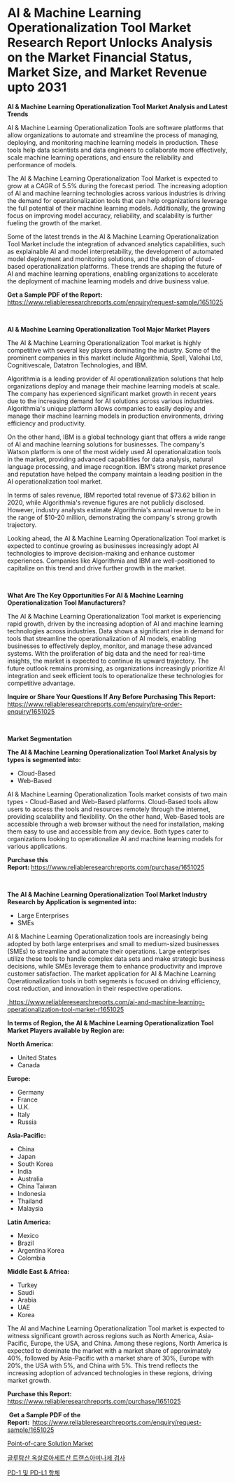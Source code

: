 <p><h1>AI & Machine Learning Operationalization Tool Market Research Report Unlocks Analysis on the Market Financial Status, Market Size, and Market Revenue upto 2031</h1></p><p><strong>AI & Machine Learning Operationalization Tool Market Analysis and Latest Trends</strong></p>
<p><p>AI & Machine Learning Operationalization Tools are software platforms that allow organizations to automate and streamline the process of managing, deploying, and monitoring machine learning models in production. These tools help data scientists and data engineers to collaborate more effectively, scale machine learning operations, and ensure the reliability and performance of models.</p><p>The AI & Machine Learning Operationalization Tool Market is expected to grow at a CAGR of 5.5% during the forecast period. The increasing adoption of AI and machine learning technologies across various industries is driving the demand for operationalization tools that can help organizations leverage the full potential of their machine learning models. Additionally, the growing focus on improving model accuracy, reliability, and scalability is further fueling the growth of the market.</p><p>Some of the latest trends in the AI & Machine Learning Operationalization Tool Market include the integration of advanced analytics capabilities, such as explainable AI and model interpretability, the development of automated model deployment and monitoring solutions, and the adoption of cloud-based operationalization platforms. These trends are shaping the future of AI and machine learning operations, enabling organizations to accelerate the deployment of machine learning models and drive business value.</p></p>
<p><strong>Get a Sample PDF of the Report:&nbsp;</strong> <a href="https://www.reliableresearchreports.com/enquiry/request-sample/1651025">https://www.reliableresearchreports.com/enquiry/request-sample/1651025</a></p>
<p>&nbsp;</p>
<p><strong>AI & Machine Learning Operationalization Tool Major Market Players</strong></p>
<p><p>The AI & Machine Learning Operationalization Tool market is highly competitive with several key players dominating the industry. Some of the prominent companies in this market include Algorithmia, Spell, Valohai Ltd, Cognitivescale, Datatron Technologies, and IBM.</p><p>Algorithmia is a leading provider of AI operationalization solutions that help organizations deploy and manage their machine learning models at scale. The company has experienced significant market growth in recent years due to the increasing demand for AI solutions across various industries. Algorithmia's unique platform allows companies to easily deploy and manage their machine learning models in production environments, driving efficiency and productivity.</p><p>On the other hand, IBM is a global technology giant that offers a wide range of AI and machine learning solutions for businesses. The company's Watson platform is one of the most widely used AI operationalization tools in the market, providing advanced capabilities for data analysis, natural language processing, and image recognition. IBM's strong market presence and reputation have helped the company maintain a leading position in the AI operationalization tool market.</p><p>In terms of sales revenue, IBM reported total revenue of $73.62 billion in 2020, while Algorithmia's revenue figures are not publicly disclosed. However, industry analysts estimate Algorithmia's annual revenue to be in the range of $10-20 million, demonstrating the company's strong growth trajectory.</p><p>Looking ahead, the AI & Machine Learning Operationalization Tool market is expected to continue growing as businesses increasingly adopt AI technologies to improve decision-making and enhance customer experiences. Companies like Algorithmia and IBM are well-positioned to capitalize on this trend and drive further growth in the market.</p></p>
<p>&nbsp;</p>
<p><strong>What Are The Key Opportunities For AI & Machine Learning Operationalization Tool Manufacturers?</strong></p>
<p><p>The AI & Machine Learning Operationalization Tool market is experiencing rapid growth, driven by the increasing adoption of AI and machine learning technologies across industries. Data shows a significant rise in demand for tools that streamline the operationalization of AI models, enabling businesses to effectively deploy, monitor, and manage these advanced systems. With the proliferation of big data and the need for real-time insights, the market is expected to continue its upward trajectory. The future outlook remains promising, as organizations increasingly prioritize AI integration and seek efficient tools to operationalize these technologies for competitive advantage.</p></p>
<p><strong>Inquire or Share Your Questions If Any Before Purchasing This Report:</strong> <a href="https://www.reliableresearchreports.com/enquiry/pre-order-enquiry/1651025">https://www.reliableresearchreports.com/enquiry/pre-order-enquiry/1651025</a></p>
<p>&nbsp;</p>
<p><strong>Market Segmentation</strong></p>
<p><strong>The AI & Machine Learning Operationalization Tool Market Analysis by types is segmented into:</strong></p>
<p><ul><li>Cloud-Based</li><li>Web-Based</li></ul></p>
<p><p>AI & Machine Learning Operationalization Tools market consists of two main types - Cloud-Based and Web-Based platforms. Cloud-Based tools allow users to access the tools and resources remotely through the internet, providing scalability and flexibility. On the other hand, Web-Based tools are accessible through a web browser without the need for installation, making them easy to use and accessible from any device. Both types cater to organizations looking to operationalize AI and machine learning models for various applications.</p></p>
<p><strong>Purchase this Report:&nbsp;</strong><a href="https://www.reliableresearchreports.com/purchase/1651025">https://www.reliableresearchreports.com/purchase/1651025</a></p>
<p>&nbsp;</p>
<p><strong>The AI & Machine Learning Operationalization Tool Market Industry Research by Application is segmented into:</strong></p>
<p><ul><li>Large Enterprises</li><li>SMEs</li></ul></p>
<p><p>AI & Machine Learning Operationalization tools are increasingly being adopted by both large enterprises and small to medium-sized businesses (SMEs) to streamline and automate their operations. Large enterprises utilize these tools to handle complex data sets and make strategic business decisions, while SMEs leverage them to enhance productivity and improve customer satisfaction. The market application for AI & Machine Learning Operationalization tools in both segments is focused on driving efficiency, cost reduction, and innovation in their respective operations.</p></p>
<p><a href="https://www.reliableresearchreports.com/ai-and-machine-learning-operationalization-tool-market-r1651025">&nbsp;https://www.reliableresearchreports.com/ai-and-machine-learning-operationalization-tool-market-r1651025</a></p>
<p><strong>In terms of Region, the AI & Machine Learning Operationalization Tool Market Players available by Region are:</strong></p>
<p>
    <p> <strong> North America: </strong>
        <ul>
            <li>United States</li>
            <li>Canada</li>
        </ul>
        </p> 
    <p> <strong> Europe: </strong>
        <ul>
            <li>Germany</li>
            <li>France</li>
            <li>U.K.</li>
            <li>Italy</li>
            <li>Russia</li>
        </ul>
        </p> 
    <p> <strong> Asia-Pacific: </strong>
        <ul>
            <li>China</li>
            <li>Japan</li>
            <li>South Korea</li>
            <li>India</li>
            <li>Australia</li>
            <li>China Taiwan</li>
            <li>Indonesia</li>
            <li>Thailand</li>
            <li>Malaysia</li>
        </ul>
        </p> 
    <p> <strong> Latin America: </strong>
        <ul>
            <li>Mexico</li>
            <li>Brazil</li>
            <li>Argentina Korea</li>
            <li>Colombia</li>
        </ul>
        </p> 
    <p> <strong> Middle East & Africa: </strong>
        <ul>
            <li>Turkey</li>
            <li>Saudi</li>
            <li>Arabia</li>
            <li>UAE</li>
            <li>Korea</li>
        </ul>
    </p>
    </p>
<p><p>The AI and Machine Learning Operationalization Tool market is expected to witness significant growth across regions such as North America, Asia-Pacific, Europe, the USA, and China. Among these regions, North America is expected to dominate the market with a market share of approximately 40%, followed by Asia-Pacific with a market share of 30%, Europe with 20%, the USA with 5%, and China with 5%. This trend reflects the increasing adoption of advanced technologies in these regions, driving market growth.</p></p>
<p><strong>Purchase this Report: </strong><a href="https://www.reliableresearchreports.com/purchase/1651025">https://www.reliableresearchreports.com/purchase/1651025</a></p>
<p>&nbsp;<strong>Get a Sample PDF of the Report:&nbsp;&nbsp;</strong><a href="https://www.reliableresearchreports.com/enquiry/request-sample/1651025">https://www.reliableresearchreports.com/enquiry/request-sample/1651025</a></p>
<p><strong></strong></p>
<p><p><a href="https://view.publitas.com/reportprime-1/analyzing-point-of-care-solution-market-global-industry-perspective-and-forecast-2024-to-2031/">Point-of-care Solution Market</a></p><p><a href="https://medium.com/@darrellacocha6765ej/%EA%B8%80%EB%A3%A8%ED%83%90%EC%82%B0%EC%98%A5%EC%82%B4%EC%95%84%EC%84%B8%ED%8A%B8%EC%82%B0%EC%A0%84%EC%9D%B4%ED%9A%A8%EC%86%8C%EA%B2%80%EC%82%AC%EC%8B%9C%EC%9E%A5-%EC%A0%84%EB%A7%9D-%EC%82%B0%EC%97%85-%EA%B0%9C%EC%9A%94-%EB%B0%8F-%EC%98%88%EC%B8%A1-2024%EB%85%84%EB%B6%80%ED%84%B0-2031%EB%85%84-6d8d3a28f7f9">글루탐산 옥살로아세트산 트랜스아미나제 검사</a></p><p><a href="https://medium.com/@darrickdibbert2022/pd-1-%EB%B0%8F-pd-l1-%ED%95%AD%EC%B2%B4-%EC%8B%9C%EC%9E%A5-%EA%B2%BD%EC%9F%81-%EB%B6%84%EC%84%9D-%EC%8B%9C%EC%9E%A5-%EB%8F%99%ED%96%A5-%EB%B0%8F-2031%EB%85%84%EA%B9%8C%EC%A7%80%EC%9D%98-%EC%98%88%EC%B8%A1-3b5b1a1aad77">PD-1 및 PD-L1 항체</a></p></p>